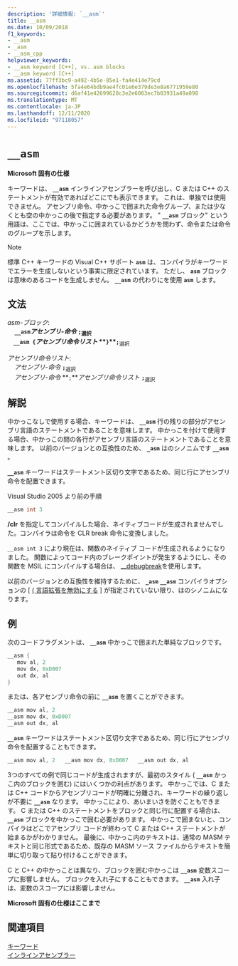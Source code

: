 ```yaml
---
description: '詳細情報: `__asm`'
title: __asm
ms.date: 10/09/2018
f1_keywords:
- __asm
- _asm
- __asm_cpp
helpviewer_keywords:
- __asm keyword [C++], vs. asm blocks
- __asm keyword [C++]
ms.assetid: 77ff3bc9-a492-4b5e-85e1-fa4e414e79cd
ms.openlocfilehash: 5fa4e64bdb9ae4fc01e6e379de3e8a6771959e80
ms.sourcegitcommit: d6af41e42699628c3e2e6063ec7b03931a49a098
ms.translationtype: MT
ms.contentlocale: ja-JP
ms.lasthandoff: 12/11/2020
ms.locfileid: "97118057"
---
```

# `__asm`

**Microsoft 固有の仕様**

キーワードは、 **`__asm`** インラインアセンブラーを呼び出し、C または C++ のステートメントが有効であればどこにでも表示できます。 これは、単独では使用できません。 アセンブリ命令、中かっこで囲まれた命令グループ、または少なくとも空の中かっこの後で指定する必要があります。 " **`__asm`** ブロック" という用語は、ここでは、中かっこに囲まれているかどうかを問わず、命令または命令のグループを示します。

> [!NOTE]
> 標準 C++ キーワードの Visual C++ サポート **`asm`** は、コンパイラがキーワードでエラーを生成しないという事実に限定されています。 ただし、 **`asm`** ブロックは意味のあるコードを生成しません。 **`__asm`** の代わりにを使用 **`asm`** します。

## <a name="grammar"></a>文法

*asm-ブロック*:<br/>
&nbsp;&nbsp;&nbsp;&nbsp;**`__asm`***アセンブリ-命令* **`;`**<sub>選択</sub><br/>
&nbsp;&nbsp;&nbsp;&nbsp;**`__asm {`***アセンブリ命令リスト* **`}`****`;`**<sub>選択</sub>

*アセンブリ命令リスト*:<br/>
&nbsp;&nbsp;&nbsp;&nbsp;*アセンブリ-命令* **`;`**<sub>選択</sub><br/>
&nbsp;&nbsp;&nbsp;&nbsp;*アセンブリ-命令* **`;`***アセンブリ命令リスト* **`;`**<sub>選択</sub>

## <a name="remarks"></a>解説

中かっこなしで使用する場合、キーワードは、 **`__asm`** 行の残りの部分がアセンブリ言語のステートメントであることを意味します。 中かっこを付けて使用する場合、中かっこの間の各行がアセンブリ言語のステートメントであることを意味します。 以前のバージョンとの互換性のため、 **`_asm`** はのシノニムです **`__asm`** 。

**`__asm`** キーワードはステートメント区切り文字であるため、同じ行にアセンブリ命令を配置できます。

Visual Studio 2005 より前の手順

```cpp
__asm int 3
```

**/clr** を指定してコンパイルした場合、ネイティブコードが生成されませんでした。コンパイラは命令を CLR break 命令に変換しました。

`__asm int 3` により現在は、関数のネイティブ コードが生成されるようになりました。 関数によってコード内のブレークポイントが発生するようにし、その関数を MSIL にコンパイルする場合は、 [__debugbreak](../../intrinsics/debugbreak.md)を使用します。

以前のバージョンとの互換性を維持するために、 **`_asm`** **`__asm`** コンパイラオプションの [ [ \( 言語拡張を無効にする](../../build/reference/za-ze-disable-language-extensions.md) ] が指定されていない限り、はのシノニムになります。

## <a name="example"></a>例

次のコードフラグメントは、 **`__asm`** 中かっこで囲まれた単純なブロックです。

```cpp
__asm {
   mov al, 2
   mov dx, 0xD007
   out dx, al
}
```

または、各アセンブリ命令の前に **`__asm`** を置くことができます。

```cpp
__asm mov al, 2
__asm mov dx, 0xD007
__asm out dx, al
```

**`__asm`** キーワードはステートメント区切り文字であるため、同じ行にアセンブリ命令を配置することもできます。

```cpp
__asm mov al, 2   __asm mov dx, 0xD007   __asm out dx, al
```

3つのすべての例で同じコードが生成されますが、最初のスタイル ( **`__asm`** かっこ内のブロックを囲む) にはいくつかの利点があります。 中かっこでは、C または C++ コードからアセンブリコードが明確に分離され、キーワードの繰り返しが不要に **`__asm`** なります。 中かっこにより、あいまいさを防ぐこともできます。 C または C++ のステートメントをブロックと同じ行に配置する場合は、 **`__asm`** ブロックを中かっこで囲む必要があります。 中かっこで囲まないと、コンパイラはどこでアセンブリ コードが終わって C または C++ ステートメントが始まるかがわかりません。 最後に、中かっこ内のテキストは、通常の MASM テキストと同じ形式であるため、既存の MASM ソース ファイルからテキストを簡単に切り取って貼り付けることができます。

C と C++ の中かっことは異なり、ブロックを囲む中かっこは **`__asm`** 変数スコープに影響しません。 ブロックを入れ子にすることもできます。 **`__asm`** 入れ子は、変数のスコープには影響しません。

**Microsoft 固有の仕様はここまで**

## <a name="see-also"></a>関連項目

[キーワード](../../cpp/keywords-cpp.md)<br/>
[インラインアセンブラー](../../assembler/inline/inline-assembler.md)<br/>
